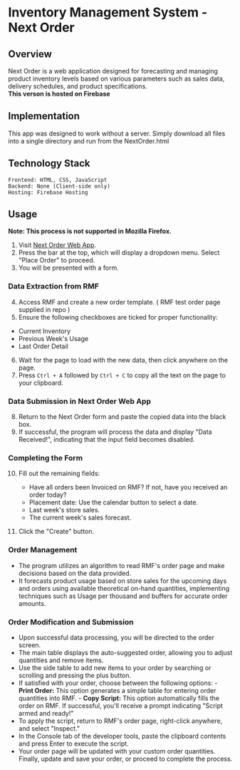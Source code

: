 # Inventory Management System - Next Order

## Overview

Next Order is a web application designed for forecasting and managing product inventory levels based on various parameters such as sales data, delivery schedules, and product specifications.
<br>
**This verson is hosted on Firebase**

## Implementation

This app was designed to work without a server. Simply download all files into a single directory and run from the NextOrder.html

## Technology Stack

    Frontend: HTML, CSS, JavaScript
    Backend: None (Client-side only)
    Hosting: Firebase Hosting

## Usage

**Note: This process is not supported in Mozilla Firefox.**

1. Visit [Next Order Web App](https://next-order-4d02b.web.app/).
2. Press the bar at the top, which will display a dropdown menu. Select "Place Order" to proceed.
3. You will be presented with a form.

### Data Extraction from RMF

4. Access RMF and create a new order template.  ( RMF test order page supplied in repo )
5. Ensure the following checkboxes are ticked for proper functionality:
 *	Current Inventory
 *	Previous Week's Usage
 *	Last Order Detail
6. Wait for the page to load with the new data, then click anywhere on the page.
7. Press `Ctrl + A` followed by `Ctrl + C` to copy all the text on the page to your clipboard.

### Data Submission in Next Order Web App

8. Return to the Next Order form and paste the copied data into the black box.
9. If successful, the program will process the data and display "Data Received!", indicating that the input field becomes disabled.

### Completing the Form

10. Fill out the remaining fields:
    - Have all orders been Invoiced on RMF? If not, have you received an order today?
    - Placement date: Use the calendar button to select a date.
    - Last week's store sales.
    - The current week's sales forecast.

11. Click the "Create" button.
### Order Management

*    The program utilizes an algorithm to read RMF's order page and make decisions based on the data provided.
*    It forecasts product usage based on store sales for the upcoming days and orders using available theoretical on-hand quantities, implementing techniques such as Usage per thousand and buffers for accurate order amounts.

### Order Modification and Submission
*    Upon successful data processing, you will be directed to the order screen.
*    The main table displays the auto-suggested order, allowing you to adjust quantities and remove items.
*    Use the side table to add new items to your order by searching or scrolling and pressing the plus button.
*    If satisfied with your order, choose between the following options:
    - **Print Order:** This option generates a simple table for entering order quantities into RMF.
    - **Copy Script:** This option automatically fills the order on RMF. If successful, you'll receive a prompt indicating "Script armed and ready!"
*    To apply the script, return to RMF's order page, right-click anywhere, and select "Inspect."
*    In the Console tab of the developer tools, paste the clipboard contents and press Enter to execute the script.
*    Your order page will be updated with your custom order quantities. Finally, update and save your order, or proceed to complete the process.
